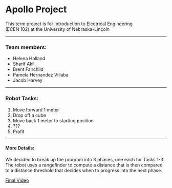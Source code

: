# Apollo Project

This term project is for Introduction to Electrical Engineering   
(ECEN 102) at the University of Nebraska-Lincoln

---
### Team members:
* Helena Holland  
* Sharif Akil  
* Brent Fairchild  
* Pamela Hernandez Villaba  
* Jacob Harvey

---
### Robot Tasks:
1. Move forward 1 meter
2. Drop off a cube
3. Move back 1 meter to starting position
4. ???
5. Profit

---
#### More Details:

We decided to break up the program into 3 phases, one each for Tasks
1-3. The robot uses a rangefinder to compute a distance that is then
compared to a distance threshold that decides when to progress into
the next phase.

[Final Video](https://app.vidgrid.com/view/mrrRVigk5tw9/?sr=ym9BmA)
